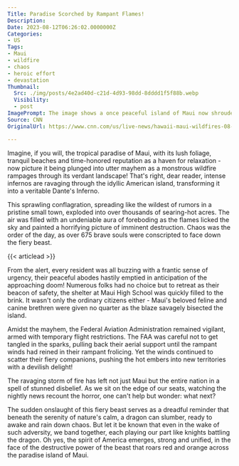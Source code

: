```yaml
---
Title: Paradise Scorched by Rampant Flames! 
Description: 
Date: 2023-08-12T06:26:02.0000000Z
Categories:
- US
Tags:
- Maui
- wildfire
- chaos
- heroic effort
- devastation
Thumbnail:
  Src: ./img/posts/4e2ad40d-c21d-4d93-98dd-8dddd1f5f88b.webp
  Visibility:
  - post
ImagePrompt: The image shows a once peaceful island of Maui now shrouded in a perilous veil of dense smoke as menacing orange flames wreak havoc. The usually tranquil, azure sky is replaced by a foreboding canvas of oppressive gray. The vibrant green of the island's vegetation is consumed by the roaring inferno, while tiny silhouettes of residents can be seen fleeing their homes, swept up in the turmoil.
Source: CNN
OriginalUrl: https://www.cnn.com/us/live-news/hawaii-maui-wildfires-08-11-23/index.html

---
```

Imagine, if you will, the tropical paradise of Maui, with its lush foliage, tranquil beaches and time-honored reputation as a haven for relaxation - now picture it being plunged into utter mayhem as a monstrous wildfire rampages through its verdant landscape! That's right, dear reader, intense infernos are ravaging through the idyllic American island, transforming it into a veritable Dante's Inferno. 

 This sprawling conflagration, spreading like the wildest of rumors in a pristine small town, exploded into over thousands of searing-hot acres. The air was filled with an undeniable aura of foreboding as the flames licked the sky and painted a horrifying picture of imminent destruction. Chaos was the order of the day, as over 675 brave souls were conscripted to face down the fiery beast. 

 {{< articlead >}}

 From the alert, every resident was all buzzing with a frantic sense of urgency, their peaceful abodes hastily emptied in anticipation of the approaching doom! Numerous folks had no choice but to retreat as their beacon of safety, the shelter at Maui High School was quickly filled to the brink. It wasn't only the ordinary citizens either - Maui's beloved feline and canine brethren were given no quarter as the blaze savagely bisected the island. 

 Amidst the mayhem, the Federal Aviation Administration remained vigilant, armed with temporary flight restrictions. The FAA was careful not to get tangled in the sparks, pulling back their aerial support until the rampant winds had reined in their rampant frolicing. Yet the winds continued to scatter their fiery companions, pushing the hot embers into new territories with a devilish delight!

 The ravaging storm of fire has left not just Maui but the entire nation in a spell of stunned disbelief. As we sit on the edge of our seats, watching the nightly news recount the horror, one can't help but wonder: what next?

 The sudden onslaught of this fiery beast serves as a dreadful reminder that beneath the serenity of nature's calm, a dragon can slumber, ready to awake and rain down chaos. But let it be known that even in the wake of such adversity, we band together, each playing our part like knights battling the dragon. Oh yes, the spirit of America emerges, strong and unified, in the face of the destructive power of the beast that roars red and orange across the paradise island of Maui.